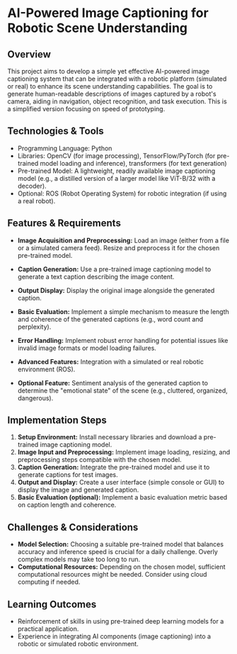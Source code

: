 # AI-Powered Image Captioning for Robotic Scene Understanding

## Overview
This project aims to develop a simple yet effective AI-powered image captioning system that can be integrated with a robotic platform (simulated or real) to enhance its scene understanding capabilities.  The goal is to generate human-readable descriptions of images captured by a robot's camera, aiding in navigation, object recognition, and task execution. This is a simplified version focusing on speed of prototyping.

## Technologies & Tools
- Programming Language: Python
- Libraries: OpenCV (for image processing), TensorFlow/PyTorch (for pre-trained model loading and inference),  transformers (for text generation)
- Pre-trained Model: A lightweight, readily available image captioning model (e.g., a distilled version of a larger model like  ViT-B/32 with a decoder).
- Optional: ROS (Robot Operating System) for robotic integration (if using a real robot).


## Features & Requirements
- **Image Acquisition and Preprocessing:**  Load an image (either from a file or a simulated camera feed). Resize and preprocess it for the chosen pre-trained model.
- **Caption Generation:** Use a pre-trained image captioning model to generate a text caption describing the image content.
- **Output Display:** Display the original image alongside the generated caption.
- **Basic Evaluation:**  Implement a simple mechanism to measure the length and coherence of the generated captions (e.g., word count and perplexity).
- **Error Handling:** Implement robust error handling for potential issues like invalid image formats or model loading failures.

- **Advanced Features:** Integration with a simulated or real robotic environment (ROS).
- **Optional Feature:** Sentiment analysis of the generated caption to determine the "emotional state" of the scene (e.g., cluttered, organized, dangerous).


## Implementation Steps
1. **Setup Environment:** Install necessary libraries and download a pre-trained image captioning model.
2. **Image Input and Preprocessing:** Implement image loading, resizing, and preprocessing steps compatible with the chosen model.
3. **Caption Generation:** Integrate the pre-trained model and use it to generate captions for test images.
4. **Output and Display:** Create a user interface (simple console or GUI) to display the image and generated caption.
5. **Basic Evaluation (optional):**  Implement a basic evaluation metric based on caption length and coherence.

## Challenges & Considerations
- **Model Selection:** Choosing a suitable pre-trained model that balances accuracy and inference speed is crucial for a daily challenge. Overly complex models may take too long to run.
- **Computational Resources:**  Depending on the chosen model, sufficient computational resources might be needed.  Consider using cloud computing if needed.

## Learning Outcomes
- Reinforcement of skills in using pre-trained deep learning models for a practical application.
- Experience in integrating AI components (image captioning) into a robotic or simulated robotic environment.

